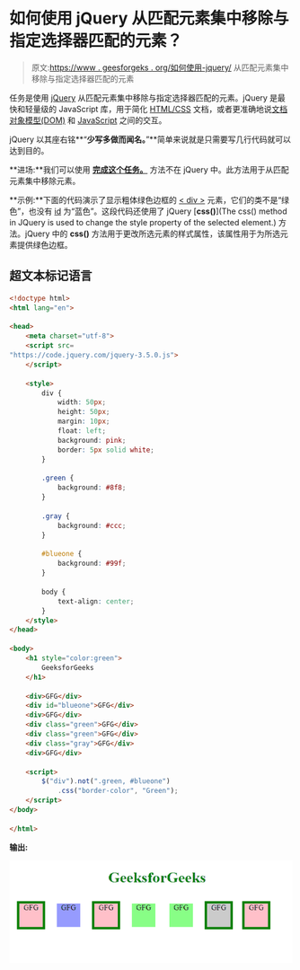 # 如何使用 jQuery 从匹配元素集中移除与指定选择器匹配的元素？

> 原文:[https://www . geesforgeks . org/如何使用-jquery/](https://www.geeksforgeeks.org/how-to-remove-elements-that-matches-the-specified-selector-from-the-set-of-matched-elements-using-jquery/) 从匹配元素集中移除与指定选择器匹配的元素

任务是使用 [jQuery](https://www.geeksforgeeks.org/jquery-tutorials/) 从匹配元素集中移除与指定选择器匹配的元素。jQuery 是最快和轻量级的 JavaScript 库，用于简化 [HTML/CSS](https://www.geeksforgeeks.org/web-technology/html-css/) 文档，或者更准确地说[文档对象模型(DOM)](https://www.geeksforgeeks.org/dom-document-object-model/) 和 [JavaScript](https://www.geeksforgeeks.org/javascript-tutorial/) 之间的交互。

jQuery 以其座右铭**“**少写多做而闻名。**”**简单来说就是只需要写几行代码就可以达到目的。

**进场:**我们可以使用 [**完成这个任务。**](https://www.geeksforgeeks.org/jquery-not-method-with-examples/) 方法不在 jQuery 中。此方法用于从匹配元素集中移除元素。

**示例:**下面的代码演示了显示粗体绿色边框的 [< div >](https://www.geeksforgeeks.org/div-tag-html/) 元素，它们的类不是“绿色”，也没有 [id](https://www.geeksforgeeks.org/html-id-attributes/) 为“蓝色”。这段代码还使用了 jQuery [**css()**](The css() method in JQuery is used to change the style property of the selected element.) 方法。jQuery 中的 **css()** 方法用于更改所选元素的样式属性，该属性用于为所选元素提供绿色边框。

## 超文本标记语言

```html
<!doctype html>
<html lang="en">

<head>
    <meta charset="utf-8">
    <script src=
"https://code.jquery.com/jquery-3.5.0.js">
    </script>

    <style>
        div {
            width: 50px;
            height: 50px;
            margin: 10px;
            float: left;
            background: pink;
            border: 5px solid white;
        }

        .green {
            background: #8f8;
        }

        .gray {
            background: #ccc;
        }

        #blueone {
            background: #99f;
        }

        body {
            text-align: center;
        }
    </style>
</head>

<body>
    <h1 style="color:green">
        GeeksforGeeks
    </h1>

    <div>GFG</div>
    <div id="blueone">GFG</div>
    <div>GFG</div>
    <div class="green">GFG</div>
    <div class="green">GFG</div>
    <div class="gray">GFG</div>
    <div>GFG</div>

    <script>
        $("div").not(".green, #blueone")
            .css("border-color", "Green");
    </script>
</body>

</html>
```

**输出:**

![](img/36f8434042b876659e4f0ec2427bf22a.png)